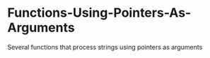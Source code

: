 # Functions-Using-Pointers-As-Arguments
Several functions that process strings using pointers as arguments
